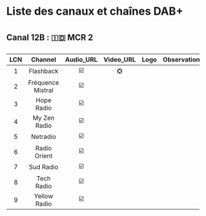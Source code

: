 <h1> Liste des canaux et chaînes DAB+ <h1>
<h2> Canal 12B :  🇮🇩 MCR 2 <h2>
  
| LCN | Channel | Audio_URL | Video_URL | Logo | Observations |
|:---:|:---:|:---:|:---:|:---:|:---:|
| 1 | Flashback | ☑️ | ❎ | | |
| 2 | Fréquence Mistral | ☑️ | | | |
| 3 | Hope Radio | ☑️ | | | |
| 4 | My Zen Radio | ☑️ | | | 
| 5 | Netradio | ☑️ | | | 
| 6 | Radio Orient | ☑️ | | | 
| 7 | Sud Radio | ☑️ | | | 
| 8 | Tech Radio | ☑️ | | |  
| 9 | Yellow Radio | ☑️ | | | 
